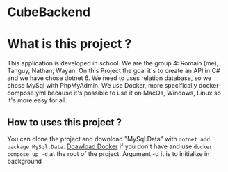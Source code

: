 # CubeBackend


# What is this project ?

This application is developed in school. We are the group 4: Romain (me), Tanguy, Nathan, Wayan.
On this Project the goal it's to create an API in C# and we have chose dotnet 6.
We need to uses relation database, so we chose MySql with PhpMyAdmin. 
We use Docker, more specifically docker-compose.yml because it's possible to use it on MacOs, Windows, Linux so it's more easy for all.

## How to uses this project ?

You can clone the project and download "MySql.Data" with `dotnet add package MySql.Data`.
[Doawload Docker](https://www.docker.com/products/docker-desktop/) if you don't have and use `docker compose up -d` at the root of the project. Argument -d it is to initialize in background